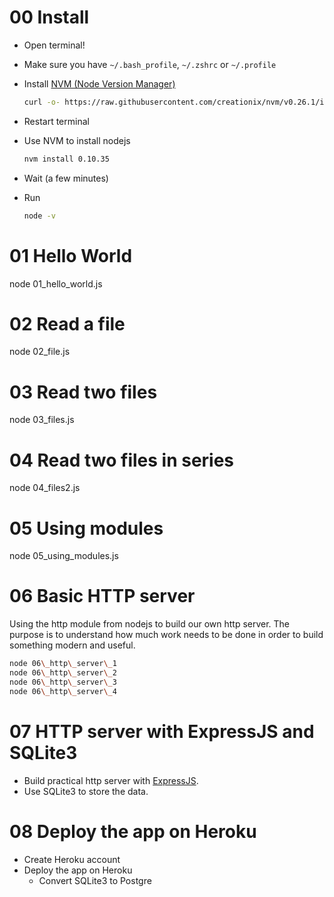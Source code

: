 00 Install
=====

* Open terminal!
* Make sure you have `~/.bash_profile`, `~/.zshrc` or `~/.profile`
* Install [NVM (Node Version Manager)](https://github.com/creationix/nvm)

  ```bash
  curl -o- https://raw.githubusercontent.com/creationix/nvm/v0.26.1/install.sh | bash
  ```
* Restart terminal
* Use NVM to install nodejs
  
  ```bash
  nvm install 0.10.35
  ```
* Wait (a few minutes)
* Run

  ```bash
  node -v
  ```

01 Hello World
=====

node 01\_hello\_world.js

02 Read a file
=====

node 02\_file.js

03 Read two files
=====

node 03\_files.js

04 Read two files in series
=====

node 04\_files2.js

05 Using modules
=====

node 05\_using\_modules.js

06 Basic HTTP server
=====

Using the http module from nodejs to build our own http server. The purpose is
to understand how much work needs to be done in order to build something modern
and useful.

```bash
node 06\_http\_server\_1
node 06\_http\_server\_2
node 06\_http\_server\_3
node 06\_http\_server\_4
```

07 HTTP server with ExpressJS and SQLite3
=====

- Build practical http server with [ExpressJS](http://expressjs.com/).
- Use SQLite3 to store the data.

08 Deploy the app on Heroku
=====

- Create Heroku account
- Deploy the app on Heroku
  - Convert SQLite3 to Postgre

